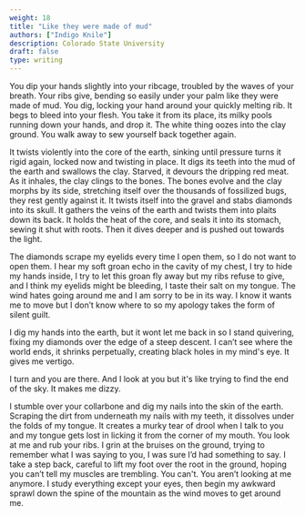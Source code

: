 ```yaml
---
weight: 18
title: "Like they were made of mud"
authors: ["Indigo Knile"]
description: Colorado State University
draft: false
type: writing
---
```


You dip your hands slightly into your ribcage, troubled by the waves of your breath. Your ribs give, bending so easily under your palm like they were made of mud. You dig, locking your hand around your quickly melting rib. It begs to bleed into your flesh. You take it from its place, its milky pools running down your hands, and drop it. The white thing oozes into the clay ground. You walk away to sew yourself back together again.

It twists violently into the core of the earth, sinking until pressure turns it rigid again, locked now and twisting in place. It digs its teeth into the mud of the earth and swallows the clay. Starved, it devours the dripping red meat. As it inhales, the clay clings to the bones. The bones evolve and the clay morphs by its side, stretching itself over the thousands of fossilized bugs, they rest gently against it. It twists itself into the gravel and stabs diamonds into its skull. It gathers the veins of the earth and twists them into plaits down its back. It holds the heat of the core, and seals it into its stomach, sewing it shut with roots. Then it dives deeper and is pushed out towards the light.

The diamonds scrape my eyelids every time I open them, so I do not want to open them. I hear my soft groan echo in the cavity of my chest, I try to hide my hands inside, I try to let this groan fly away but my ribs refuse to give, and I think my eyelids might be bleeding, I taste their salt on my tongue. The wind hates going around me and I am sorry to be in its way. I know it wants me to move but I don’t know where to so my apology takes the form of silent guilt.

I dig my hands into the earth, but it wont let me back in so I stand quivering, fixing my diamonds over the edge of a steep descent. I can’t see where the world ends, it shrinks perpetually, creating black holes in my mind's eye. It gives me vertigo.

I turn and you are there. And I look at you but it's like trying to find the end of the sky. It makes me dizzy.

I stumble over your collarbone and dig my nails into the skin of the earth. Scraping the dirt from underneath my nails with my teeth, it dissolves under the folds of my tongue. It creates a murky tear of drool when I talk to you and my tongue gets lost in licking it from the corner of my mouth. You look at me and rub your ribs. I grin at the bruises on the ground, trying to remember what I was saying to you, I was sure I’d had something to say. I take a step back, careful to lift my foot over the root in the ground, hoping you can’t tell my muscles are trembling. You can't. You aren’t looking at me anymore. I study everything except your eyes, then begin my awkward sprawl down the spine of the mountain as the wind moves to get around me. 